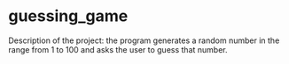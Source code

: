 # guessing_game
Description of the project: the program generates a random number in the range from 1 to 100 and asks the user to guess that number.
